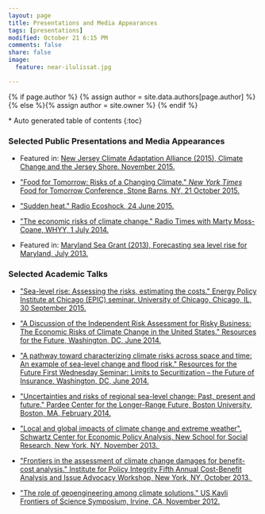 ```yaml
---
layout: page
title: Presentations and Media Appearances
tags: [presentations]
modified: October 21 6:15 PM
comments: false
share: false
image:
  feature: near-ilulissat.jpg

---
```


{% if page.author %}
  {% assign author = site.data.authors[page.author] %}{% else %}{% assign author = site.owner %}
  {% endif %}
  
  <section id="table-of-contents" class="toc">
<div id="drawer" markdown="1">
*  Auto generated table of contents
{:toc}
</div>
</section><!-- /#table-of-contents -->

  
### Selected Public Presentations and Media Appearances
  
  * Featured in: [New Jersey Climate Adaptation Alliance (2015), Climate Change and the Jersey Shore. November 2015.](https://youtu.be/zZn5Xh5FD88)
  
* ["Food for Tomorrow: Risks of a Changing Climate." _New York Times_ Food for Tomorrow Conference, Stone Barns, NY, 21 October 2015.](http://goo.gl/B5LaTz)

* ["Sudden heat." Radio Ecoshock, 24 June 2015.](https://goo.gl/e3TWX8)

* ["The economic risks of climate change." Radio Times with Marty Moss-Coane, WHYY, 1 July 2014.](http://goo.gl/DfPnc9)

* Featured in: [Maryland Sea Grant (2013), Forecasting sea level rise for Maryland, July 2013.](http://youtu.be/RCc3C89qxOM)

### Selected Academic Talks
  
*  ["Sea-level rise: Assessing the risks, estimating the costs." Energy Policy Institute at Chicago (EPIC) seminar, University of Chicago, Chicago, IL, 30 September 2015.](http://youtu.be/bagRtnY_Xm8)

* ["A Discussion of the Independent Risk Assessment for Risky Business: The Economic Risks of Climate Change in the United States." Resources for the Future, Washington, DC, June 2014.](http://goo.gl/4lGbOl)

* ["A pathway toward characterizing climate risks across space and time: An example of sea-level change and flood risk." Resources for the Future First Wednesday Seminar: Limits to Securitization – the Future of Insurance, Washington, DC, June 2014.](http://goo.gl/jQsqFw)

* ["Uncertainties and risks of regional sea-level change: Past, present and future." Pardee Center for the Longer-Range Future, Boston University, Boston, MA, February 2014.](http://goo.gl/ZTyNFb)

* ["Local and global impacts of climate change and extreme weather". Schwartz Center for Economic Policy Analysis, New School for Social Research, New York, NY, November 2013. ](http://youtu.be/R8NXVVP4SWQ)

* ["Frontiers in the assessment of climate change damages for benefit-cost analysis." Institute for Policy Integrity Fifth Annual Cost-Benefit Analysis and Issue Advocacy Workshop, New York, NY, October 2013. ](https://www.youtube.com/watch?v=SA13Ug3tkvk)

* ["The role of geoengineering among climate solutions." US Kavli Frontiers of Science Symposium, Irvine, CA, November 2012.](http://vimeo.com/58042026)

